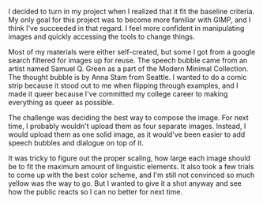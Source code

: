 I decided to turn in my project when I realized that it fit the baseline criteria. My only goal for this project was to become more familiar with GIMP, and I think I've succeeded in that regard. I feel more confident in manipulating images and quickly accessing the tools to change things.

Most of my materials were either self-created, but some I got from a google search filtered for images up for reuse. The speech bubble came from an artist named Samuel Q. Green as a part of the Modern Minimal Collection. The thought bubble is by Anna Stam from Seattle. I wanted to do a comic strip because it stood out to me when flipping through examples, and I made it queer because I've committed my college career to making everything as queer as possible.

The challenge was deciding the best way to compose the image. For next time, I probably wouldn't upload them as four separate images. Instead, I would upload them as one solid image, as it would've been easier to add speech bubbles and dialogue on top of it.

It was tricky to figure out the proper scaling, how large each image should be to fit the maximum amount of linguistic elements. It also took a few trials to come up with the best color scheme, and I'm still not convinced so much yellow was the way to go. But I wanted to give it a shot anyway and see how the public reacts so I can no better for next time.
